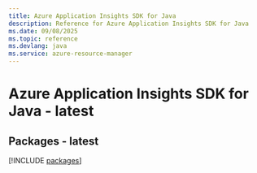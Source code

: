 ```yaml
---
title: Azure Application Insights SDK for Java
description: Reference for Azure Application Insights SDK for Java
ms.date: 09/08/2025
ms.topic: reference
ms.devlang: java
ms.service: azure-resource-manager
---
```

# Azure Application Insights SDK for Java - latest
## Packages - latest
[!INCLUDE [packages](application-insights-index.md)]